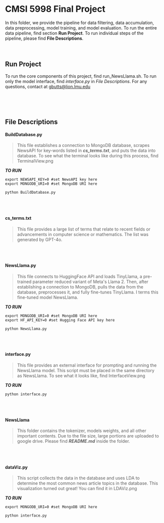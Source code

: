 # CMSI 5998 Final Project

In this folder, we provide the pipeline for data filtering, data accumulation, data preprocessing, model training, and model evaluation. To run the entire data pipeline, find section **Run Project**. To run individual steps of the pipeline, please find **File Descriptions**.
\
&nbsp;
\
&nbsp;
## Run Project

To run the core components of this project, find run_NewsLlama.sh. To run only the model interface, find *interface.py* in *File Descriptions*. For any questions, contact at gbutts@lion.lmu.edu

\
&nbsp;
\
&nbsp;

## File Descriptions  

#### BuildDatabase.py

> This file establishes a connection to MongoDB database, scrapes NewsAPI for key-words listed in ***cs_terms.txt***, and puts the data into database. To see what the terminal looks like during this process, find TerminalView.png

***TO RUN***
```
export NEWSAPI_KEY=0 #set NewsAPI key here
export MONGODB_URI=0 #set MongoDB URI here

python BuildDatabase.py
```

\
&nbsp;


#### cs_terms.txt

> This file provides a large list of terms that relate to recent fields or advancements in computer science or mathematics. The list was generated by GPT-4o.

\
&nbsp;



#### NewsLlama.py

> This file connects to HuggingFace API and loads TinyLlama, a pre-trained parameter reduced variant of Meta's Llama 2. Then, after establishing a connection to MongoDB, pulls the data from the database, preprocesses it, and fully fine-tunes TinyLlama. I terms this fine-tuned model NewsLlama.

***TO RUN***
```
export MONGODB_URI=0 #set MongoDB URI here
export HF_API_KEY=0 #set Hugging Face API key here

python NewsLlama.py
```

\
&nbsp;

#### interface.py

> This file provides an external interface for prompting and running the NewsLlama model. This script must be placed in the same directory as NewsLlama. To see what it looks like, find InterfaceView.png
 
***TO RUN***  
```
python interface.py  
```

\
&nbsp;

#### NewsLlama

> This folder contains the tokenizer, models weights, and all other important contents. Due to the file size, large portions are uploaded to google drive. Please find ***README.md*** inside the folder.

\
&nbsp;

#### dataViz.py

> This script collects the data in the database and uses LDA to determine the most common news article topics in the database. This visualization turned out great! You can find it in LDAViz.png

***TO RUN***  
```
export MONGODB_URI=0 #set MongoDB URI here

python interface.py  
```




